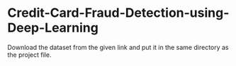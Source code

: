 # Credit-Card-Fraud-Detection-using-Deep-Learning

Download the dataset from the given link and put it in the same directory as the project file.

